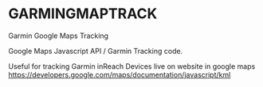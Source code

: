 # GARMINGMAPTRACK
Garmin Google Maps Tracking

Google Maps Javascript API / Garmin Tracking code. 

Useful for tracking Garmin inReach Devices live on website in google maps
https://developers.google.com/maps/documentation/javascript/kml
